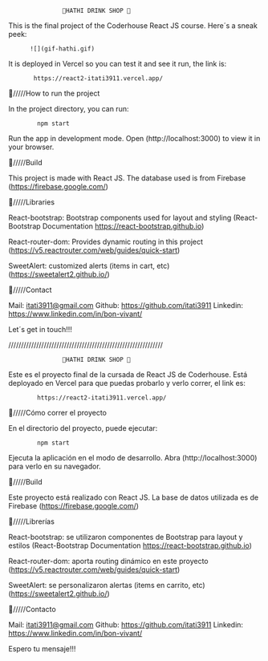 

                   🍹HATHI DRINK SHOP 🍹
                   
This is the final project of the Coderhouse React JS course.
Here´s a sneak peek:

          ![](gif-hathi.gif)









It is deployed in Vercel so you can test it and see it run, the link is:                  
           
           https://react2-itati3911.vercel.app/
           
       
                   
🍹/////How to run the project

In the project directory, you can run:

            npm start           
                   
Run the app in development mode.
Open (http://localhost:3000) to view it in your browser.


🍹/////Build

This project is made with React JS. The database used is from Firebase (https://firebase.google.com/)


🍹/////Libraries

React-bootstrap: Bootstrap components used for layout and styling (React-Bootstrap Documentation
https://react-bootstrap.github.io)

React-router-dom: Provides dynamic routing in this project (https://v5.reactrouter.com/web/guides/quick-start)

SweetAlert: customized alerts (items in cart, etc) (https://sweetalert2.github.io/)



🍹/////Contact

Mail: itati3911@gmail.com
Github: https://github.com/itati3911
Linkedin: https://www.linkedin.com/in/bon-vivant/

Let´s get in touch!!!


/////////////////////////////////////////////////////////////

                   🍹HATHI DRINK SHOP 🍹

Este es el proyecto final de la cursada de React JS de Coderhouse.
Está deployado en Vercel para que puedas probarlo y verlo correr, el link es:

            https://react2-itati3911.vercel.app/


🍹/////Cómo correr el proyecto

En el directorio del proyecto, puede ejecutar:

            npm start

Ejecuta la aplicación en el modo de desarrollo.
Abra (http://localhost:3000) para verlo en su navegador.

🍹/////Build

Este proyecto está realizado con React JS. La base de datos utilizada es de Firebase (https://firebase.google.com/)

🍹/////Librerías

React-bootstrap: se utilizaron componentes de Bootstrap para layout y estilos (React-Bootstrap Documentation
https://react-bootstrap.github.io)

React-router-dom: aporta routing dinámico en este proyecto (https://v5.reactrouter.com/web/guides/quick-start)

SweetAlert: se personalizaron alertas (items en carrito, etc) (https://sweetalert2.github.io/)

🍹/////Contacto

Mail: itati3911@gmail.com
Github: https://github.com/itati3911
Linkedin: https://www.linkedin.com/in/bon-vivant/

Espero tu mensaje!!!
